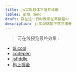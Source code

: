 ```yaml
---
title: js实现球体下落并堆叠
lables: 前端 demo
draft: 存在这一行时表示在草稿箱中
description: js实现球体下落并堆叠
---
```


> 可在线预览最终效果：

-   [bi.cool](https://bi.cool/bi/ZvxIvW1)
-   [codepen](https://codepen.io/cosy247/pen/RwvBJGK)
-   [jsfiddle](https://jsfiddle.net/cosy247/e5mt7god/2/)
-   [码上掘金](https://code.juejin.cn/pen/7306315168643743795)
